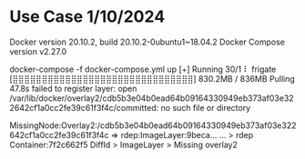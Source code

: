 # Use Case 1/10/2024

Docker version 20.10.2, build 20.10.2-0ubuntu1~18.04.2
Docker Compose version v2.27.0

docker-compose -f docker-compose.yml up
[+] Running 30/1
 ⠇ frigate [⣿⣿⣿⣿⣿⣿⣿⣿⣿⣿⣿⣿⣿⣿⣿⣿⣿⣿⣿⣿⣿⣿⣿⣿⣿⣿⣿⣿⣿⣿⣿] 830.2MB / 836MB   Pulling                                                                                                                                47.8s 
failed to register layer: open /var/lib/docker/overlay2/cdb5b3e04b0ead64b09164330949eb373af03e322642cf1a0cc2fe39c61f3f4c/committed: no such file or directory

MissingNode:Overlay2:/cdb5b3e04b0ead64b09164330949eb373af03e322642cf1a0cc2fe39c61f3f4c => rdep:ImageLayer:9beca... ... > rdep Container:7f2c662f5
DiffId > ImageLayer > Missing overlay2

